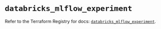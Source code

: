 # `databricks_mlflow_experiment`

Refer to the Terraform Registry for docs: [`databricks_mlflow_experiment`](https://registry.terraform.io/providers/databricks/databricks/1.37.0/docs/resources/mlflow_experiment).
